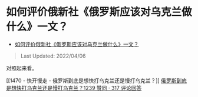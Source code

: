 # 如何评价俄新社《俄罗斯应该对乌克兰做什么》一文？

- [如何评价俄新社《俄罗斯应该对乌克兰做什么》一文？](https://www.zhihu.com/question/526187033/answer/2425062505)

>Last Updated: 2022/04/06

对照起来看。

[[1470 - 快开慢走 - 俄罗斯到底是想快打乌克兰还是慢打乌克兰？]]
[俄罗斯到底是想快打乌克兰还是慢打乌克兰？1239 赞同 · 317 评论回答](https://www.zhihu.com/question/522469201/answer/2400755721)